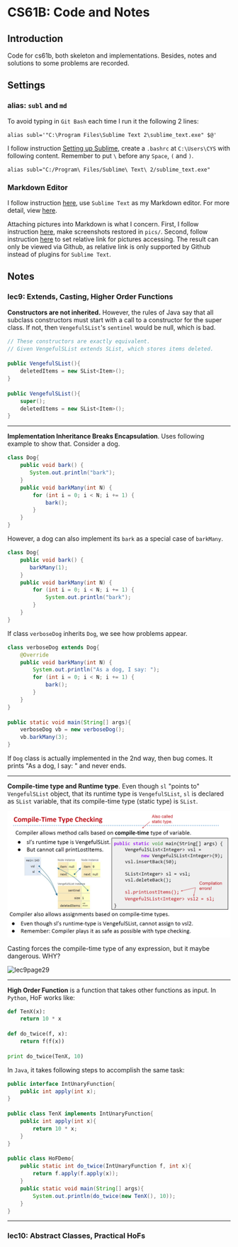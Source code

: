 ﻿# CS61B: Code and Notes

## Introduction

Code for cs61b, both skeleton and implementations. Besides, notes and solutions to some problems are recorded.

## Settings

### alias: `subl` and `md`

To avoid typing in `Git Bash` each time I run it the following 2 lines:

```
alias subl='"C:\Program Files\Sublime Text 2\sublime_text.exe" $@'
```

I follow instruction [Setting up Sublime](https://www.udacity.com/wiki/ud775/sublime), create a `.bashrc` at `C:\Users\CYS` with following content. Remember to put `\` before any `Space`, `(` and `)`.

```
alias subl="C:/Program\ Files/Sublime\ Text\ 2/sublime_text.exe"
```

### Markdown Editor

I follow instruction [here](http://www.cnblogs.com/IPrograming/p/Sublime-markdown-editor.html), use `Sublime Text` as my Markdown editor. For more detail, view [here](http://m.blog.csdn.net/article/details?id=51235792).

Attaching pictures into Markdown is what I concern. First, I follow instruction [here](https://www.tekrevue.com/tip/how-to-take-and-manage-screenshots-in-windows-8/), make screenshots restored in `pics/`. Second, follow instruction [here](http://stackoverflow.com/questions/10189356/how-to-add-screenshot-to-readmes-in-github-repository) to set relative link for pictures accessing. The result can only be viewed via Github, as relative link is only supported by Github instead of plugins for `Sublime Text`.


## Notes 

### lec9: Extends, Casting, Higher Order Functions

**Constructors are not inherited.** However, the rules of Java say that all subclass constructors must start with a call to a constructor for the super class. If not, then `VengefulSList`'s `sentinel` would be null, which is bad.

```java
// These constructors are exactly equivalent.
// Given VengefulSList extends SList, which stores items deleted.

public VengefulSList(){
	deletedItems = new SList<Item>();
}

public VengefulSList(){
	super();
	deletedItems = new SList<Item>();
}
```


----------


**Implementation Inheritance Breaks Encapsulation**. Uses following example to show that. Consider a dog.

```java
class Dog{
	public void bark() {
	   System.out.println("bark");
	} 
	public void barkMany(int N) {
	   	for (int i = 0; i < N; i += 1) {
	      	bark();  
	   	}
	}
}
```

However, a dog can also implement its `bark` as a special case of `barkMany`.

```java
class Dog{
	public void bark() {
	   barkMany(1);
	}
	public void barkMany(int N) {
	   	for (int i = 0; i < N; i += 1) {
	      	System.out.println("bark");  
	   	}
	}
}
```

If class `verboseDog` inherits `Dog`, we see how problems appear.

```java
class verboseDog extends Dog{
	@Override
	public void barkMany(int N) {
	    System.out.println("As a dog, I say: ");
		for (int i = 0; i < N; i += 1) {
	       	bark();
		}
	}
}

public static void main(String[] args){
	verboseDog vb = new verboseDog();
	vb.barkMany(3);
}
```

If `Dog` class is actually implemented in the 2nd way, then bug comes. It prints "As a dog, I say: " and never ends.


----------


**Compile-time type and Runtime type**. Even though `sl` "points to" `VengefulSList` object, that its runtime type is `VengefulSList`, `sl` is declared as `SList` variable, that its compile-time type (static type) is `SList`.

![lec9page25](pics/lec9page25.png)

Casting forces the compile-time type of any expression, but it maybe dangerous. WHY?

![lec9page29](pics/lec9pages29.png)

----------

**High Order Function** is a function that takes other functions as input. In `Python`, HoF works like:

```python
def TenX(x):
	return 10 * x

def do_twice(f, x):
	return f(f(x))

print do_twice(TenX, 10)
```

In `Java`, it takes following steps to accomplish the same task:

```java
public interface IntUnaryFunction{
	public int apply(int x);
}

public class TenX implements IntUnaryFunction{
	public int apply(int x){
		return 10 * x;
	} 
}

public class HoFDemo{
	public static int do_twice(IntUnaryFunction f, int x){
		return f.apply(f.apply(x));
	}
	public static void main(String[] args){
		System.out.println(do_twice(new TenX(), 10));
	}
}
```

----------

### lec10: Abstract Classes, Practical HoFs



